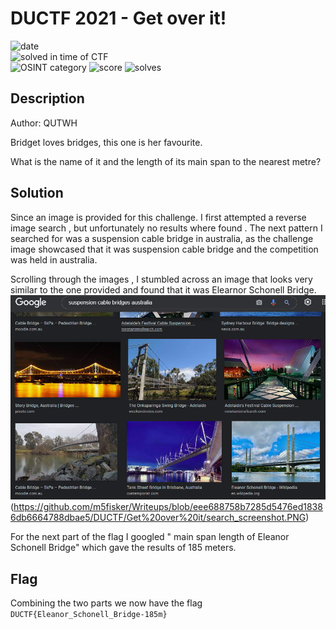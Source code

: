 # DUCTF 2021 - Get over it!

![date](https://img.shields.io/badge/date-25.09.2021-brightgreen.svg)  
![solved in time of CTF](https://img.shields.io/badge/solved-in%20time%20of%20CTF-brightgreen.svg)  
![OSINT category](https://img.shields.io/badge/category-osint-lightgrey.svg)
![score](https://img.shields.io/badge/score-100-blue.svg)
![solves](https://img.shields.io/badge/solves-663-brightgreen.svg)

## Description
Author: QUTWH

Bridget loves bridges, this one is her favourite.

What is the name of it and the length of its main span to the nearest metre?


## Solution

Since an image is provided for this challenge. I first attempted a reverse image search , but unfortunately no results where found . The next pattern I searched for was a suspension cable bridge in australia, as the challenge image showcased that it was suspension cable bridge and the competition was held in australia. 

Scrolling through the images , I stumbled across an image that looks very similar to the one provided and found that it was Elearnor Schonell Bridge. ![](search_screenshot.PNG)(https://github.com/m5fisker/Writeups/blob/eee688758b7285d5476ed18386db6664788dbae5/DUCTF/Get%20over%20it/search_screenshot.PNG)

For the next part of the flag I googled " main span length of Eleanor Schonell Bridge" which gave the results of 185 meters.
  
## Flag
  
Combining the two parts we now have the flag  
``` DUCTF{Eleanor_Schonell_Bridge-185m} ```
